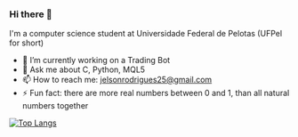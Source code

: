 ### Hi there 👋

I'm a computer science student at Universidade Federal de Pelotas (UFPel for short)

<!-- 
**JelsonRodrigues/JelsonRodrigues** is a ✨ _special_ ✨ repository because its `README.md` (this file) appears on your GitHub profile.

Here are some ideas to get you started:
-->

- 🔭 I’m currently working on a Trading Bot
- 💬 Ask me about C, Python, MQL5
- 📫 How to reach me: jelsonrodrigues25@gmail.com
- ⚡ Fun fact: there are more real numbers between 0 and 1, than all natural numbers together

[![Top Langs](https://github-readme-stats.vercel.app/api/top-langs/?username=JelsonRodrigues&langs_count=6&layout=compact)](https://github.com/JelsonRodrigues/github-readme-stats)
